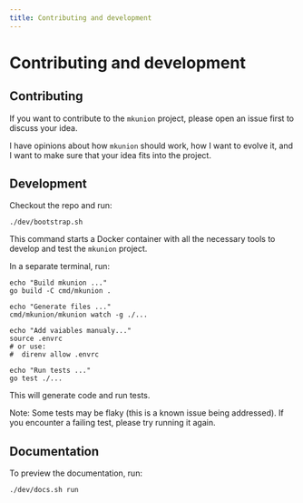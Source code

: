 ```yaml
---
title: Contributing and development
---
```


# Contributing and development
## Contributing

If you want to contribute to the `mkunion` project, please open an issue first to discuss your idea.

I have opinions about how `mkunion` should work, how I want to evolve it, and I want to make sure that your idea fits into the project.

## Development

Checkout the repo and run:
```
./dev/bootstrap.sh
```

This command starts a Docker container with all the necessary tools to develop and test the `mkunion` project.

In a separate terminal, run:
```
echo "Build mkunion ..."
go build -C cmd/mkunion .

echo "Generate files ..."
cmd/mkunion/mkunion watch -g ./...

echo "Add vaiables manualy..."
source .envrc
# or use:
#  direnv allow .envrc

echo "Run tests ..."
go test ./...
```

This will generate code and run tests.

Note: Some tests may be flaky (this is a known issue being addressed). If you encounter a failing test, please try running it again.

## Documentation

To preview the documentation, run:
```
./dev/docs.sh run
```
